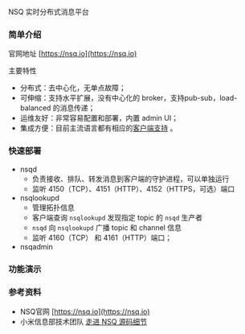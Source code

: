 NSQ 实时分布式消息平台
### 简单介绍
官网地址 [https://nsq.io](https://nsq.io)

主要特性
- 分布式：去中心化，无单点故障；
- 可伸缩：支持水平扩展，没有中心化的 broker，支持pub-sub，load-balanced 的消息传递；
- 运维友好：非常容易配置和部署，内置 admin UI；
- 集成方便：目前主流语言都有相应的[客户端支持](https://nsq.io/clients/client_libraries.html) 。

### 快速部署
- nsqd
  - 负责接收、排队、转发消息到客户端的守护进程，可以单独运行
  - 监听 4150（TCP）、4151（HTTP）、4152（HTTPS，可选）端口
- nsqlookupd 
  - 管理拓扑信息
  - 客户端查询 `nsqlookupd` 发现指定 topic 的 `nsqd` 生产者
  - `nsqd` 向 `nsqlookupd` 广播 topic 和 channel 信息
  - 监听 4160（TCP） 和 4161（HTTP）端口；
- nsqadmin

### 功能演示


### 参考资料
- NSQ官网 [https://nsq.io](https://nsq.io)
- 小米信息部技术团队 [走进 NSQ 源码细节](https://xiaomi-info.github.io/2019/12/06/nsq-src/)
